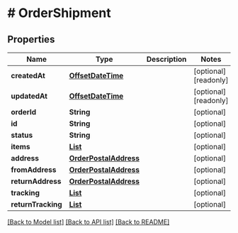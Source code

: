 # # OrderShipment


## Properties 


Name | Type | Description | Notes
------------ | ------------- | ------------- | -------------
**createdAt**| [**OffsetDateTime**](OffsetDateTime.md) |   | [optional] [readonly]
**updatedAt**| [**OffsetDateTime**](OffsetDateTime.md) |   | [optional] [readonly]
**orderId**| **String** |   | [optional]
**id**| **String** |   | [optional]
**status**| **String** |   | [optional]
**items**| [**List<OrderShipmentItem>**](OrderShipmentItem.md) |   | [optional]
**address**| [**OrderPostalAddress**](OrderPostalAddress.md) |   | [optional]
**fromAddress**| [**OrderPostalAddress**](OrderPostalAddress.md) |   | [optional]
**returnAddress**| [**OrderPostalAddress**](OrderPostalAddress.md) |   | [optional]
**tracking**| [**List<ShipmentTracking>**](ShipmentTracking.md) |   | [optional]
**returnTracking**| [**List<ShipmentTracking>**](ShipmentTracking.md) |   | [optional]


[[Back to Model list]](../../README.md#models) [[Back to API list]](../../README.md#endpoints) [[Back to README]](../../README.md)

